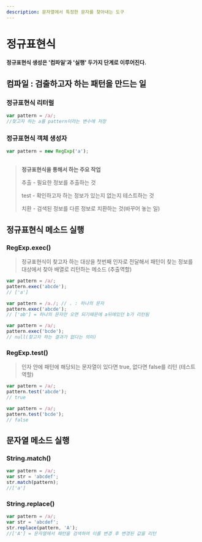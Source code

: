 ```yaml
---
description: 문자열에서 특정한 문자를 찾아내는 도구
---
```


# 정규표현식

#### 정규표현식 생성은 '컴파일'과 '실행' 두가지 단계로 이루어진다.

## 컴파일 : 검출하고자 하는 패턴을 만드는 일

### 정규표현식 리터럴

```javascript
var pattern = /a/;
//찾고자 하는 a를 pattern이라는 변수에 저장
```

### 정규표현식 객체 생성자

```javascript
var pattern = new RegExp('a');
```

## 

> **정규표현식을 통해서 하는 주요 작업**
>
> 추출 - 필요한 정보를 추출하는 것
>
>  test - 확인하고자 하는 정보가 있는지 없는지 테스트하는 것
>
>  치환 -  검색된 정보를 다른 정보로 치환하는 것\(바꾸어 놓는 일\)



## 정규표현식 메소드 실행

### RegExp.exec\(\)

> 정규표현식이 찾고자 하는 대상을 첫번째 인자로 전달해서 패턴이 찾는 정보를 대상에서 찾아 배열로 리턴하는 메소드 \(추출역할\)

```javascript
var pattern = /a/;
pattern.exec('abcde');
// ['a']

var pattern = /a./; // . : 하나의 문자
pattern.exec('abcde');
// ['ab'] = 하나의 문자만 오면 되기때문에 a뒤에있던 b가 리턴됨

var pattern = /a/;
pattern.exec('bcde');
// null(찾고자 하는 결과가 없다는 의미)
```

### RegExp.test\(\)

> 인자 안에 패턴에 해당되는 문자열이 있다면 true, 없다면 false를 리턴 \(테스트역할\)

```javascript
var pattern = /a/;
pattern.test('abcde');
// true

var pattern = /a/;
pattern.test('bcde');
// false
```

## 문자열 메소드 실행

### String.match\(\)

```javascript
var pattern = /a/;
var str = 'abcdef';
str.match(pattern);
//['a']
```

### String.replace\(\)

```javascript
var pattern = /a/;
var str = 'abcdef';
str.replace(pattern, 'A');
//['A'] = 문자열에서 패턴을 검색하여 이를 변경 후 변경된 값을 리턴 
```

